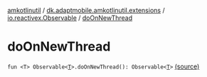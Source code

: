 [amkotlinutil](../../index.md) / [dk.adaptmobile.amkotlinutil.extensions](../index.md) / [io.reactivex.Observable](index.md) / [doOnNewThread](./do-on-new-thread.md)

# doOnNewThread

`fun <T> Observable<`[`T`](do-on-new-thread.md#T)`>.doOnNewThread(): Observable<`[`T`](do-on-new-thread.md#T)`>` [(source)](https://github.com/adaptmobile-organization/amkotlinutil/tree/master/amkotlinutil/amkotlinutil/src/main/java/dk/adaptmobile/amkotlinutil/extensions/RxExtensions.kt#L27)